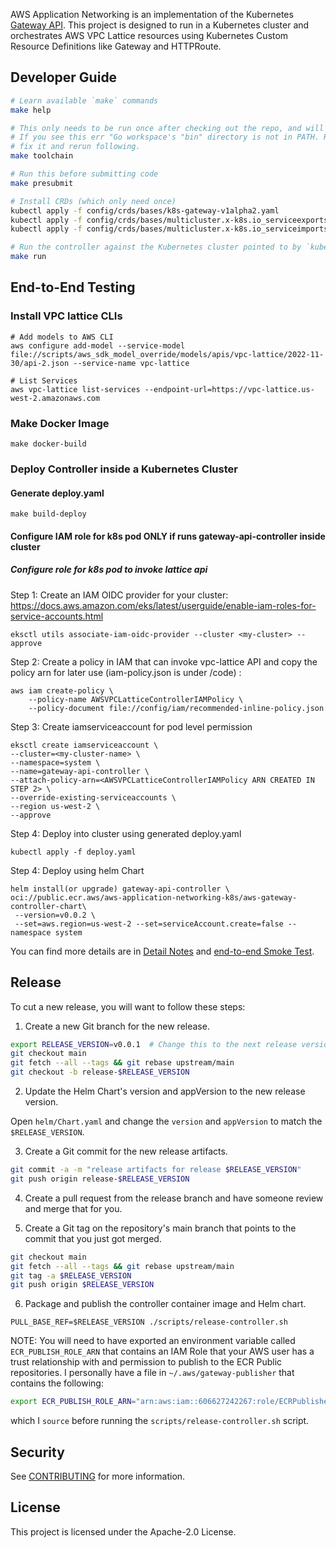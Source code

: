 AWS Application Networking is an implementation of the Kubernetes [Gateway API](https://gateway-api.sigs.k8s.io/). This project is designed to run in a Kubernetes cluster and orchestrates AWS VPC Lattice resources using Kubernetes Custom Resource Definitions like Gateway and HTTPRoute.

## Developer Guide

```bash
# Learn available `make` commands
make help

# This only needs to be run once after checking out the repo, and will install tools/codegen required for development
# If you see this err "Go workspace's "bin" directory is not in PATH. Run 'export PATH="$PATH:${GOPATH:-$HOME/go}/bin"'."
# fix it and rerun following. 
make toolchain

# Run this before submitting code
make presubmit

# Install CRDs (which only need once) 
kubectl apply -f config/crds/bases/k8s-gateway-v1alpha2.yaml
kubectl apply -f config/crds/bases/multicluster.x-k8s.io_serviceexports.yaml
kubectl apply -f config/crds/bases/multicluster.x-k8s.io_serviceimports.yaml

# Run the controller against the Kubernetes cluster pointed to by `kubectl config current-context`
make run
```

## End-to-End Testing

### Install VPC lattice CLIs

```
# Add models to AWS CLI
aws configure add-model --service-model file://scripts/aws_sdk_model_override/models/apis/vpc-lattice/2022-11-30/api-2.json --service-name vpc-lattice

# List Services
aws vpc-lattice list-services --endpoint-url=https://vpc-lattice.us-west-2.amazonaws.com

```

### Make Docker Image

```
make docker-build
```

### Deploy Controller inside a Kubernetes Cluster

#### Generate deploy.yaml

```
make build-deploy
```

####  Configure IAM role for k8s pod ONLY if runs gateway-api-controller inside cluster

##### Configure role for k8s pod to invoke lattice api

Step 1: Create an IAM OIDC provider for your cluster:
https://docs.aws.amazon.com/eks/latest/userguide/enable-iam-roles-for-service-accounts.html
```
eksctl utils associate-iam-oidc-provider --cluster <my-cluster> --approve
```

Step 2: Create a policy in IAM that can invoke vpc-lattice API and copy the policy arn for later use
(iam-policy.json is under /code) :

```
aws iam create-policy \
    --policy-name AWSVPCLatticeControllerIAMPolicy \
    --policy-document file://config/iam/recommended-inline-policy.json
```


Step 3: Create iamserviceaccount for pod level permission
```
eksctl create iamserviceaccount \
--cluster=<my-cluster-name> \
--namespace=system \
--name=gateway-api-controller \
--attach-policy-arn=<AWSVPCLatticeControllerIAMPolicy ARN CREATED IN STEP 2> \
--override-existing-serviceaccounts \
--region us-west-2 \
--approve
```

Step 4: Deploy into cluster using generated deploy.yaml

```
kubectl apply -f deploy.yaml
```

Step 4: Deploy using helm Chart

```
helm install(or upgrade) gateway-api-controller \
oci://public.ecr.aws/aws-application-networking-k8s/aws-gateway-controller-chart\
 --version=v0.0.2 \
 --set=aws.region=us-west-2 --set=serviceAccount.create=false --namespace system
```


You can find more details are in  [Detail Notes](https://code.amazon.com/packages/MercuryK8SController/blobs/mainline/--/developer.md) and [end-to-end Smoke Test](https://quip-amazon.com/FaquAsssAitb/Testing-Manual-end-to-end-Smoke-Testing-for-Kubernetes-Controllers).

## Release

To cut a new release, you will want to follow these steps:

1. Create a new Git branch for the new release.

```bash
export RELEASE_VERSION=v0.0.1  # Change this to the next release version you want
git checkout main
git fetch --all --tags && git rebase upstream/main
git checkout -b release-$RELEASE_VERSION
```

2. Update the Helm Chart's version and appVersion to the new release version.

Open `helm/Chart.yaml` and change the `version` and `appVersion` to match the `$RELEASE_VERSION`.

3. Create a Git commit for the new release artifacts.

```bash
git commit -a -m "release artifacts for release $RELEASE_VERSION"
git push origin release-$RELEASE_VERSION
```

4. Create a pull request from the release branch and have someone review and
   merge that for you.

5. Create a Git tag on the repository's main branch that points to the commit
   that you just got merged.

```bash
git checkout main
git fetch --all --tags && git rebase upstream/main
git tag -a $RELEASE_VERSION
git push origin $RELEASE_VERSION
```

6. Package and publish the controller container image and Helm chart.

```
PULL_BASE_REF=$RELEASE_VERSION ./scripts/release-controller.sh
```

NOTE: You will need to have exported an environment variable called
`ECR_PUBLISH_ROLE_ARN` that contains an IAM Role that your AWS user has a trust
relationship with and permission to publish to the ECR Public repositories. I
personally have a file in `~/.aws/gateway-publisher` that contains the
following:

```bash
export ECR_PUBLISH_ROLE_ARN="arn:aws:iam::606627242267:role/ECRPublisher"
```

which I `source` before running the `scripts/release-controller.sh` script.

## Security

See [CONTRIBUTING](CONTRIBUTING.md#security-issue-notifications) for more information.

## License

This project is licensed under the Apache-2.0 License.
